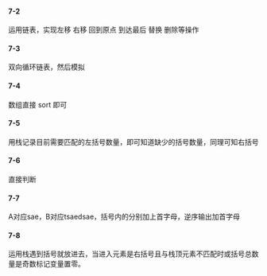 #### 7-2

运用链表，实现左移 右移 回到原点 到达最后 替换 删除等操作

#### 7-3

双向循环链表，然后模拟

#### 7-4

数组直接 sort 即可

#### 7-5

用栈记录目前需要匹配的左括号数量，即可知道缺少的括号数量，同理可知右括号

#### 7-6

直接判断

#### 7-7

A对应sae，B对应tsaedsae，括号内的分别加上首字母，逆序输出加首字母

#### 7-8

运用栈遇到括号就放进去，当进入元素是右括号且与栈顶元素不匹配时或括号总数量是奇数标记变量置零。

